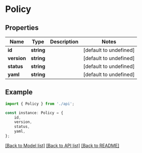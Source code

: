 # Policy


## Properties

Name | Type | Description | Notes
------------ | ------------- | ------------- | -------------
**id** | **string** |  | [default to undefined]
**version** | **string** |  | [default to undefined]
**status** | **string** |  | [default to undefined]
**yaml** | **string** |  | [default to undefined]

## Example

```typescript
import { Policy } from './api';

const instance: Policy = {
    id,
    version,
    status,
    yaml,
};
```

[[Back to Model list]](../README.md#documentation-for-models) [[Back to API list]](../README.md#documentation-for-api-endpoints) [[Back to README]](../README.md)
